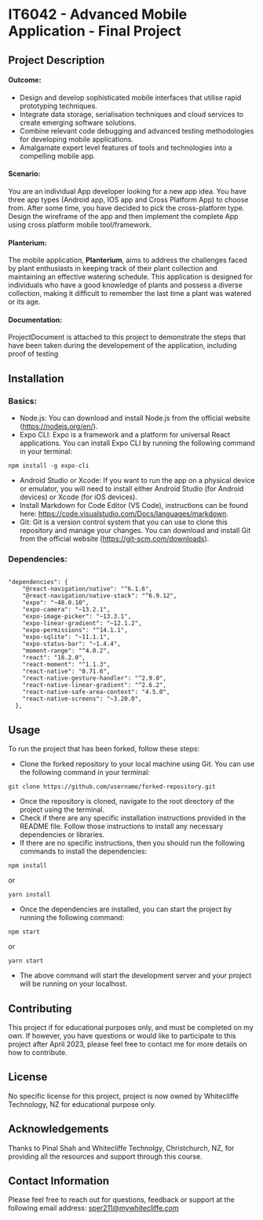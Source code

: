 # IT6042 - Advanced Mobile Application - Final Project


## Project Description

#### Outcome:

* Design and develop sophisticated mobile interfaces that utilise rapid prototyping techniques. 
* Integrate data storage, serialisation techniques and cloud services to create emerging software solutions. 
* Combine relevant code debugging and advanced testing methodologies for developing mobile applications.  
* Amalgamate expert level features of tools and technologies into a compelling mobile app.

#### Scenario:
You are an individual App developer looking for a new app idea. You have three app types (Android app, IOS app and Cross Platform App) to choose from. After some time, you have decided to pick the cross-platform type. Design the wireframe of the app and then implement the complete App using cross platform mobile tool/framework.

#### Planterium:

The mobile application, **Planterium**, aims to address the challenges faced by plant enthusiasts in keeping track of their plant collection and maintaining an effective watering schedule. This application is designed for individuals who have a good knowledge of plants and possess a diverse collection, making it difficult to remember the last time a plant was watered or its age.

#### Documentation:

ProjectDocument is attached to this project to demonstrate the steps that have been taken during the developement of the application, including proof of testing
## Installation

### Basics:

* Node.js: You can download and install Node.js from the official website (https://nodejs.org/en/).
* Expo CLI: Expo is a framework and a platform for universal React applications. You can install Expo CLI by running the following command in your terminal:
```
npm install -g expo-cli 
```
* Android Studio or Xcode: If you want to run the app on a physical device or emulator, you will need to install either Android Studio (for Android devices) or Xcode (for iOS devices).
* Install Markdown for Code Editor (VS Code), instructions can be found here: https://code.visualstudio.com/Docs/languages/markdown.
* Git: Git is a version control system that you can use to clone this repository and manage your changes. You can download and install Git from the official website (https://git-scm.com/downloads).

### Dependencies:
```

"dependencies": {
    "@react-navigation/native": "^6.1.6",
    "@react-navigation/native-stack": "^6.9.12",
    "expo": "~48.0.10",
    "expo-camera": "~13.2.1",
    "expo-image-picker": "~13.3.1",
    "expo-linear-gradient": "~12.1.2",
    "expo-permissions": "^14.1.1",
    "expo-sqlite": "~11.1.1",
    "expo-status-bar": "~1.4.4",
    "moment-range": "^4.0.2",
    "react": "18.2.0",
    "react-moment": "^1.1.3",
    "react-native": "0.71.6",
    "react-native-gesture-handler": "^2.9.0",
    "react-native-linear-gradient": "^2.6.2",
    "react-native-safe-area-context": "4.5.0",
    "react-native-screens": "~3.20.0",
  },
  ```

## Usage

To run the project that has been forked, follow these steps:
* Clone the forked repository to your local machine using Git. You can use the following command in your terminal:
```
git clone https://github.com/username/forked-repository.git
```
* Once the repository is cloned, navigate to the root directory of the project using the terminal.
* Check if there are any specific installation instructions provided in the README file. Follow those instructions to install any necessary dependencies or libraries.
* If there are no specific instructions, then you should run the following commands to install the dependencies:
```
npm install
```
or
```
yarn install
```
* Once the dependencies are installed, you can start the project by running the following command:
```
npm start
```
or
```
yarn start
```
* The above command will start the development server and your project will be running on your localhost.


## Contributing

This project if for educational purposes only, and must be completed on my own. If however, you have questions or would like to participate to this project after April 2023, please feel free to contact me for more details on how to contribute.

## License

No specific license for this project, project is now owned by Whitecliffe Technology, NZ for educational purpose only.

## Acknowledgements

Thanks to Pinal Shah and Whitecliffe Technolgy, Christchurch, NZ, for providing all the resources and support through this course.

## Contact Information

Please feel free to reach out for questions, feedback or support at the following email address: sper211@mywhitecliffe.com

